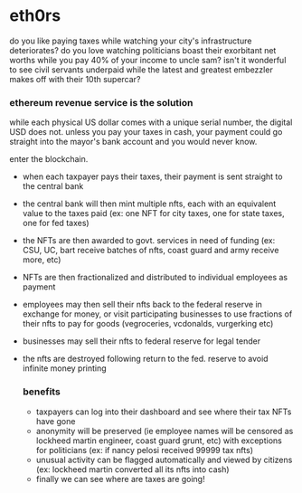 # eth0rs
do you like paying taxes while watching your city's infrastructure deteriorates?  do you love watching politicians boast their exorbitant net worths while you pay 40% of your income to uncle sam?  isn't it wonderful to see civil servants underpaid while the latest and greatest embezzler makes off with their 10th supercar? 

### ethereum revenue service is the solution
while each physical US dollar comes with a unique serial number, the digital USD does not.  unless you pay your taxes in cash, your payment could go straight into the mayor's bank account and you would never know.  

enter the blockchain.  
- when each taxpayer pays their taxes, their payment is sent straight to the central bank 
- the central bank will then mint multiple nfts, each with an equivalent value to the taxes paid (ex: one NFT for city taxes, one for state taxes, one for fed taxes)
- the NFTs are then awarded to govt. services in need of funding (ex: CSU, UC, bart receive batches of nfts, coast guard and army receive more, etc)
- NFTs are then fractionalized and distributed to individual employees as payment
- employees may then sell their nfts back to the federal reserve in exchange for money, or visit participating businesses to use fractions of their nfts to pay for goods (vegroceries, vcdonalds, vurgerking etc)
- businesses may sell their nfts to federal reserve for legal tender
- the nfts are destroyed following return to the fed. reserve to avoid infinite money printing

  ### benefits

  - taxpayers can log into their dashboard and see where their tax NFTs have gone
  - anonymity will be preserved (ie employee names will be censored as lockheed martin engineer, coast guard grunt, etc) with exceptions for politicians (ex: if nancy pelosi received 99999 tax nfts)
  - unusual activity can be flagged automatically and viewed by citizens (ex: lockheed martin converted all its nfts into cash)
  - finally we can see where are taxes are going!
